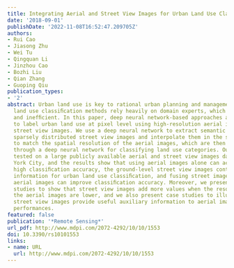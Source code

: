 ```yaml
---
title: Integrating Aerial and Street View Images for Urban Land Use Classification
date: '2018-09-01'
publishDate: '2022-11-08T16:52:47.209705Z'
authors:
- Rui Cao
- Jiasong Zhu
- Wei Tu
- Qingquan Li
- Jinzhou Cao
- Bozhi Liu
- Qian Zhang
- Guoping Qiu
publication_types:
- '2'
abstract: Urban land use is key to rational urban planning and management. Traditional
  land use classiﬁcation methods rely heavily on domain experts, which is both expensive
  and inefﬁcient. In this paper, deep neural network-based approaches are presented
  to label urban land use at pixel level using high-resolution aerial images and ground-level
  street view images. We use a deep neural network to extract semantic features from
  sparsely distributed street view images and interpolate them in the spatial domain
  to match the spatial resolution of the aerial images, which are then fused together
  through a deep neural network for classifying land use categories. Our methods are
  tested on a large publicly available aerial and street view images dataset of New
  York City, and the results show that using aerial images alone can achieve relatively
  high classiﬁcation accuracy, the ground-level street view images contain useful
  information for urban land use classiﬁcation, and fusing street image features with
  aerial images can improve classiﬁcation accuracy. Moreover, we present experimental
  studies to show that street view images add more values when the resolutions of
  the aerial images are lower, and we also present case studies to illustrate how
  street view images provide useful auxiliary information to aerial images to boost
  performances.
featured: false
publication: '*Remote Sensing*'
url_pdf: http://www.mdpi.com/2072-4292/10/10/1553
doi: 10.3390/rs10101553
links:
- name: URL
  url: http://www.mdpi.com/2072-4292/10/10/1553
---
```


